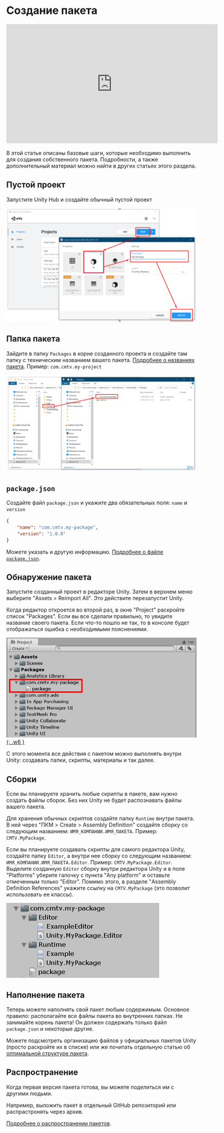 # Создание пакета

<iframe width="560" height="315" src="https://www.youtube.com/embed/o3cG1mVnv-8" frameborder="0" allow="accelerometer; autoplay; encrypted-media; gyroscope; picture-in-picture" allowfullscreen></iframe>

В этой статье описаны базовые шаги, которые необходимо выполнить для создания собственного пакета. Подробности, а также дополнительный материал можно найти в других статьях этого раздела.

## Пустой проект

Запустите Unity Hub и создайте обычный пустой проект

[![Создание пустого проекта](images/creating-empty-project.png)](images/creating-empty-project.png)

## Папка пакета

Зайдите в папку `Packages` в корне созданного проекта и создайте там папку с техническим названием вашего пакета. [Подробнее о названиях пакета](../naming/index.md). Пример: `com.cmtv.my-project`

[![Создание папки пакета](images/creating-package-folder.png)](images/creating-package-folder.png)

## `package.json`

Создайте файл `package.json` и укажите два обязательных поля: `name` и `version`

```json
{
    "name": "com.cmtv.my-package",
    "version": "1.0.0"
}
```

Можете указать и другую информацию. [Подробнее о файле `package.json`](../package.json/index.md).

## Обнаружение пакета

Запустите созданный проект в редакторе Unity. Затем в верхнем меню выберите "Assets > Reimport All". Это действите перезапустит Unity.

Когда редактор откроется во второй раз, в окне "Project" раскройте список "Packages". Если вы все сделали правильно, то увидите название своего пакета. Если что-то пошло не так, то в консоле будет отображаться ошибка с необходимыми пояснениями.

[![Unity успешно нашла пакет](images/package-found.png){: .w6 }](images/package-found.png)

С этого момента все действия с пакетом можно выполнять внутри Unity: создавать папки, скрипты, материалы и так далее.

## Сборки

Если вы планируете хранить любые скрипты в пакете, вам нужно создать файлы сборок. Без них Unity не будет распознавать файлы вашего пакета.

Для хранения обычных скриптов создайте папку `Runtime` внутри пакета. В ней через "ПКМ > Create > Assembly Definition" создайте сборку со следующим названием: `ИМЯ_КОМПАНИИ.ИМЯ_ПАКЕТА`. Пример: `CMTV.MyPackage`.

Если вы планируете создавать скрипты для самого редактора Unity, создайте папку `Editor`, а внутри нее сборку со следующим названием: `ИМЯ_КОМПАНИИ.ИМЯ_ПАКЕТА.Editor`. Пример: `CMTV.MyPackage.Editor`. Выделите созданную `Editor` сборку внутри редактора Unity и в поле "Platforms" уберите галочку с пункта "Any platform" и оставьте отмеченным только "Editor". Помимо этого, в разделе "Assembly Definition References" укажите ссылку на `CMTV.MyPackage` (это позволит использовать ее классы).

[![Готовые файлы сборок](images/package-assemblies.png)](images/package-assemblies.png)

## Наполнение пакета

Теперь можете наполнять свой пакет любым содержимым. Основное правило: располагайте все файлы пакета во внутренних папках. Не занимайте корень пакета! Он должен содержать только файл `package.json` и некоторые другие.

Можете подсмотреть организацию файлов у официальных пакетов Unity (просто раскройте их в списке) или же почитать отдельную статью об [оптимальной структуре пакета](../package-layout/index.md).

## Распространение

Когда первая версия пакета готова, вы можете поделиться им с другими людьми.

Например, выложить пакет в отдельный GitHub репозиторий или распрастронять через архив.

[Подробнее о распространении пакетов](../sharing/index.md).